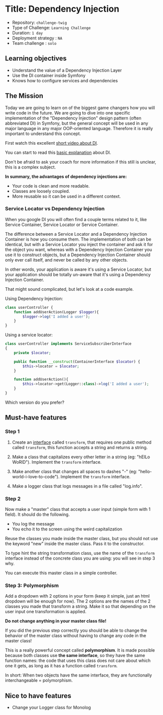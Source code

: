 # Title: Dependency Injection

- Repository: `challenge-twig`
- Type of Challenge: `Learning Challenge`
- Duration: `1 day`
- Deployment strategy : `NA`	
- Team challenge : `solo`

## Learning objectives
- Understand the value of a Dependency Injection Layer
- Use the DI container inside Symfony
- Knows how to configure services and dependencies

## The Mission
Today we are going to learn on of the biggest game changers how you will write code in the future. We are going to dive into one specific implementation of the "Dependency Injection" design pattern (often abbreviated DI) in Symfony, but the general concept will be used in any major language in any major OOP-oriented language. Therefore it is really important to understand this concept.

First watch this excellent [short video about DI](https://www.youtube.com/watch?v=IKD2-MAkXyQ).

You can start to read this [basic explanation](https://www.freecodecamp.org/news/a-quick-intro-to-dependency-injection-what-it-is-and-when-to-use-it-7578c84fa88f/) about DI.

Don't be afraid  to ask your coach for more information if this still is unclear, this is a complex subject.

**In summary, the advantages of dependency injections are:**

- Your code is clean and more readable.
- Classes are loosely coupled.
- More reusable so it can be used in a different context.

### Service Locator vs Dependency Injection 
When you google DI you will often find a couple terms related to it, like Service Container, Service Locator or Service Container.

The difference between a Service Locator and a Dependency Injection Container is how you consume them. The implementation of both can be identical, but with a Service Locator you inject the container and ask it for the object you want, whereas with a Dependency Injection Container you use it to construct objects, but a Dependency Injection Container should only ever call itself, and never be called by any other objects.

In other words, your application is aware it's using a Service Locator, but your application should be totally un-aware that it's using a Dependency Injection Container.

That might sound complicated, but let's look at a code example.

Using Dependency Injection:
````php
class userController {
    function addUserAction(Logger $logger){
        $logger->log('I added a user');
    }
}
````

Using a service locator:
````php
class userController implements ServiceSubscriberInterface
{
    private $locator;

    public function __construct(ContainerInterface $locator) {
        $this->locator = $locator;
    }

    function addUserAction(){
        $this->locator->get(Logger::class)->log('I added a user');
    }
}
````

Which version do you prefer?

## Must-have features
### Step 1
1. Create an [interface](https://www.php.net/manual/en/language.oop5.interfaces.php) called `transform`, that requires one public method called `transform`, this function accepts a string and returns a string.

1. Make a class that capitalizes every other letter in a string (eg: "hElLo WoRlD"). Implement the `transform` interface.

1. Make another class that changes all spaces to dashes "-" (eg: "hello-world-i-love-to-code"). Implement the `transform` interface.

1. Make a logger class that logs messages in a file called "log.info".

### Step 2
Now make a "master" class that accepts a user input (simple form with 1 field). It should do the following.
- You log the message
- You echo it to the screen using the weird capitalization 
 
 Reuse the classes you made inside the master class, but you should not use the keyword "new" inside the master class. Pass it to the constructor.
 
To type hint the string transformation class, use the name of the `transform` interface instead of the concrete class you are using: you will see in step 3 why.
 
You can execute this master class in a simple controller.
 
 ### Step 3: Polymorphism
 Add a dropdown with 2 options in your form (keep it simple, just an html dropdown will be enough for now). The 2 options are the names of the 2 classes you made that transform a string. Make it so that depending on the user input one transformation is applied.
 
 **Do not change anything in your master class file!**
 
 If you did the previous step correctly you should be able to change the behavior of the master class without having to change any code in the master class! 
 
 This is a really powerful concept called **polymorphism**. It is made possible because both classes use **the same interface**, so they have the same function names: the code that uses this class does not care about which one it gets, as long as it has a function called `transform`.
 
In short: When two objects have the same interface, they are functionally interchangeable = polymorphism.
 
 ## Nice to have features
- Change your Logger class for Monolog